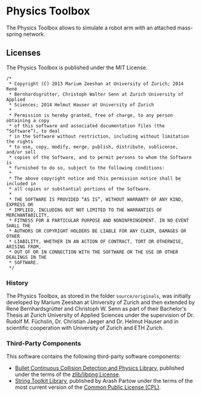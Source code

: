 Physics Toolbox
===============
The Physics Toolbox allows to simulate a robot arm with an attached mass-spring network.

## Licenses
The Physics Toolbox is published under the MIT License.
```
/*
 * Copyright (C) 2013 Marium Zeeshan at University of Zurich; 2014 René
 * Bernhardsgrütter, Christoph Walter Senn at Zurich University of Applied
 * Sciences; 2014 Helmut Hauser at University of Zurich
 *
 * Permission is hereby granted, free of charge, to any person obtaining a copy
 * of this software and associated documentation files (the “Software”), to deal
 * in the Software without restriction, including without limitation the rights
 * to use, copy, modify, merge, publish, distribute, sublicense, and/or sell
 * copies of the Software, and to permit persons to whom the Software is
 * furnished to do so, subject to the following conditions:
 *
 * The above copyright notice and this permission notice shall be included in
 * all copies or substantial portions of the Software.
 *
 * THE SOFTWARE IS PROVIDED “AS IS”, WITHOUT WARRANTY OF ANY KIND, EXPRESS OR
 * IMPLIED, INCLUDING BUT NOT LIMITED TO THE WARRANTIES OF MERCHANTABILITY,
 * FITNESS FOR A PARTICULAR PURPOSE AND NONINFRINGEMENT. IN NO EVENT SHALL THE
 * AUTHORS OR COPYRIGHT HOLDERS BE LIABLE FOR ANY CLAIM, DAMAGES OR OTHER
 * LIABILITY, WHETHER IN AN ACTION OF CONTRACT, TORT OR OTHERWISE, ARISING FROM,
 * OUT OF OR IN CONNECTION WITH THE SOFTWARE OR THE USE OR OTHER DEALINGS IN THE
 * SOFTWARE.
 */
 ```

### History
The Physics Toolbox, as stored in the folder `source/originals`, was initially developed by 
Marium Zeeshan at University of Zurich and then extended by René Bernhardsgrütter and 
Christoph W. Senn as part of their Bachelor's Thesis at Zurich University of Applied 
Sciences under the supervision of Dr. Rudolf M. Füchslin, Dr. Christian Jaeger and 
Dr. Helmut Hauser and in scientific cooperation with University of Zurich and ETH Zurich.

### Third-Party Components
This software contains the following third-party software components:
* [Bullet Continuous Collision Detection and Physics Library](http://bulletphysics.com), published under the terms of the [zlib/libpng License](http://opensource.org/licenses/zlib-license.php).
* [String Toolkit Library](http://www.partow.net/programming/strtk/index.html), published by Arash Partow under the terms of the most current version of the [Common Public License (CPL)](http://www.opensource.org/licenses/cpl1.0.php).
